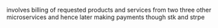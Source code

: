 involves billing of requested products and services from two three other microservices and hence later making payments though stk and strpe
